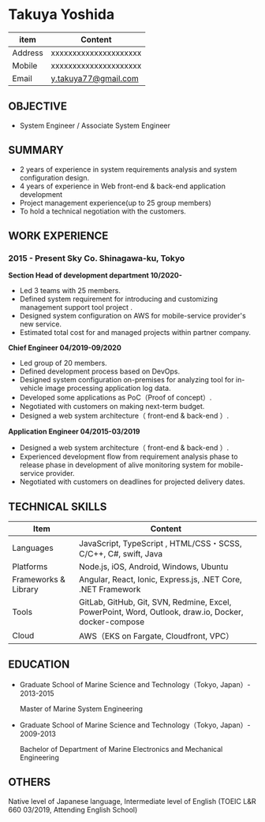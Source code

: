# Takuya Yoshida

| item    | Content               |
| ------- | --------------------- |
| Address | xxxxxxxxxxxxxxxxxxxxx |
| Mobile  | xxxxxxxxxxxxxxxxxxxxx |
| Email   | y.takuya77@gmail.com  |

## OBJECTIVE

* System Engineer / Associate System Engineer

## SUMMARY

* 2 years of experience in system requirements analysis and system configuration design. 
* 4 years of experience in Web front-end & back-end application development
* Project management experience(up to 25 group members)
* To hold a technical negotiation with the customers.
<div style="page-break-before:always"></div>

## WORK EXPERIENCE

### 2015 - Present  Sky Co.   Shinagawa-ku, Tokyo

**Section Head of  development department 10/2020-**

* Led 3 teams with 25 members.
* Defined system requirement for introducing and customizing management support tool project .
* Designed system configuration on AWS for mobile-service provider's new service.
* Estimated total cost for and managed projects within partner company.

**Chief Engineer 04/2019-09/2020**

* Led group of 20 members.
* Defined development process based on DevOps.
* Designed system configuration on-premises for analyzing tool for in-vehicle image processing application log data.
* Developed some applications as PoC（Proof of concept）.
* Negotiated with customers on making next-term budget.
* Designed a web system architecture（ front-end & back-end ）.

**Application Engineer 04/2015-03/2019**

* Designed a web system architecture（ front-end & back-end ）.
* Experienced development flow from requirement analysis phase to release phase in development of alive monitoring system for mobile-service provider. 
* Negotiated with customers on deadlines for projected delivery dates.

## TECHNICAL SKILLS

| Item                 | Content                                                      |
| -------------------- | ------------------------------------------------------------ |
| Languages            | JavaScript, TypeScript , HTML/CSS・SCSS, C/C++, C#, swift, Java |
| Platforms            | Node.js, iOS, Android, Windows, Ubuntu                       |
| Frameworks & Library | Angular, React, Ionic, Express.js, .NET Core, .NET Framework |
| Tools                | GitLab, GitHub, Git, SVN, Redmine, Excel, PowerPoint, Word, Outlook, draw.io, Docker, docker-compose |
| Cloud                | AWS（EKS on Fargate, Cloudfront, VPC）                       |

## EDUCATION

* Graduate School of Marine Science and Technology（Tokyo, Japan）- 2013-2015

    Master of Marine System Engineering
    
* Graduate School of Marine Science and Technology（Tokyo, Japan）- 2009-2013

    Bachelor of Department of Marine Electronics and Mechanical Engineering

## OTHERS

Native level of Japanese language, Intermediate level of English (TOEIC L&R 660 03/2019,  Attending English School)

